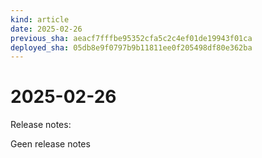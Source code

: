 ```yaml
---
kind: article
date: 2025-02-26
previous_sha: aeacf7fffbe95352cfa5c2c4ef01de19943f01ca
deployed_sha: 05db8e9f0797b9b11811ee0f205498df80e362ba
---
```


# 2025-02-26

Release notes:

Geen release notes
